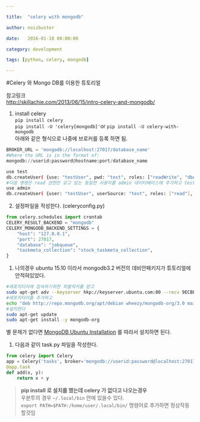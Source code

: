 ```yaml
---

title:  "celery with mongodb"

author: noizbuster

date:   2016-01-18 00:00:00

category: development

tags: [python, celery, mongodb]

---
```


#Celery 와 Mongo DB를 이용한 튜토리얼

참고링크  
http://skillachie.com/2013/06/15/intro-celery-and-mongodb/  

1. install celery  
`pip install celery`  
`pip install -U 'celery[mongodb]'`or `pip install -U celery-with-mongodb`  
아래와 같은 형식으로 나중에 브로커를 등록 하면 됨.
```python
BROKER_URL = 'mongodb://localhost:27017/database_name'
#Where the URL is in the format of:
mongodb://userid:password@hostname:port/database_name
```
```bash
use test
db.createUser( {use: "testUser", pwd: "test", roles: ["readWrite", "dbAdmin"] } )
#다음 명령은 read 권한만 갖고 있는 동일한 사용자를 admin 데이터베이스에 추가하고 testDB2 데이터베이스에 대한 readWrite 권한을 부여한다.
use admin
db.createUser( {user: "testUser", userSource: "test", roles: ["read"], otherDBRoles:{ testDB2: ["readWrite"] } } )
```
2. 설정파일을 작성한다. (celeryconfig.py)
```python
from celery.schedules import crontab
CELERY_RESULT_BACKEND = "mongodb"
CELERY_MONGODB_BACKEND_SETTINGS = {
    "host": "127.0.0.1",
    "port": 27017,
    "database": "jobqueue",
    "taskmeta_collection": "stock_taskmeta_collection",
}
```
1. 나의경우 ubuntu 15.10 이라서 mongodb3.2 버전의 데비안패키지가 튜토리얼에 안적혀있었다.
```bash
#레포지터리에 접속하기위한 퍼블릭키를 받고
sudo apt-get adv --keyserver hkp://keyserver.ubuntu.com:80 --recv 9ECBEC467F0CEB10
#레포지터리를 추가하고
echo "deb http://repo.mongodb.org/apt/debian wheezy/mongodb-org/3.0 main" | sudo tee /etc/apt/sources.list.d/mongodb-org-3.0.list
#설치한다
sudo apt-get update
sudo apt-get install -y mongodb-org
```
별 문제가 없다면 [MongoDB Ubuntu Installation](https://docs.mongodb.org/manual/tutorial/install-mongodb-on-ubuntu/) 를 따라서 설치하면 된다.

1. 다음과 같이 task.py 파일을 작성한다.
```python
from celery import Celery
app = Celery('tasks', broker='mongodb://userid:password@localhost:27017//jobqueue')
@app.task
def add(x, y):
   	return x + y
```


>**pip install 로 설치를 했는데 celery 가 없다고 나오는경우**  
우분투의 경우 `~/.local/bin` 안에 있을수 있다.  
`export PATH=$PATH:/home/user/.local/bin/` 명령어로 추가하면 정상작동할것임  
